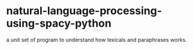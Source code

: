 # natural-language-processing-using-spacy-python
a unit set of  program to understand how lexicals and paraphrases works.
